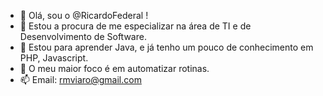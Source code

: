 - 👋 Olá, sou o @RicardoFederal !
- 👀 Estou a procura de me especializar na área de TI e de Desenvolvimento de Software.
- 🌱 Estou para aprender Java, e já tenho um pouco de conhecimento em PHP, Javascript.
- 💞️ O meu maior foco é em automatizar rotinas.
- 📫 Email: rmviaro@gmail.com

<!---
RicardoFederal/RicardoFederal is a ✨ special ✨ repository because its `README.md` (this file) appears on your GitHub profile.
You can click the Preview link to take a look at your changes.
--->
